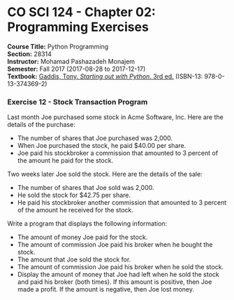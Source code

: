 # CO SCI 124 - Chapter 02: Programming Exercises
**Course Title:** Python Programming<br/>
**Section:** 28314<br/>
**Instructor:** Mohamad Pashazadeh Monajem<br/>
**Semester:** Fall 2017 (2017-08-28 to 2017-12-17)<br/>
**Textbook:** [Gaddis, Tony. _Starting out with Python_. 3rd ed.](http://www.mypearsonstore.com/bookstore/starting-out-with-python-subscription-0133743691) (ISBN-13: 978-0-13-374369-2)

### Exercise 12 - Stock Transaction Program
Last month Joe purchased some stock in Acme Software, Inc. Here are the details of the
purchase:
* The number of shares that Joe purchased was 2,000.
* When Joe purchased the stock, he paid $40.00 per share.
* Joe paid his stockbroker a commission that amounted to 3 percent of the amount he
paid for the stock.

Two weeks later Joe sold the stock. Here are the details of the sale:
* The number of shares that Joe sold was 2,000.
* He sold the stock for $42.75 per share.
* He paid his stockbroker another commission that amounted to 3 percent of the amount
he received for the stock.

Write a program that displays the following information:
* The amount of money Joe paid for the stock.
* The amount of commission Joe paid his broker when he bought the stock.
* The amount that Joe sold the stock for.
* The amount of commission Joe paid his broker when he sold the stock.
* Display the amount of money that Joe had left when he sold the stock and paid his
broker (both times). If this amount is positive, then Joe made a profit. If the amount is
negative, then Joe lost money.
